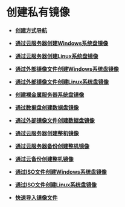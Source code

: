 # 创建私有镜像<a name="ims_01_0200"></a>

-   **[创建方式导航](创建方式导航.md)**  

-   **[通过云服务器创建Windows系统盘镜像](通过云服务器创建Windows系统盘镜像.md)**  

-   **[通过云服务器创建Linux系统盘镜像](通过云服务器创建Linux系统盘镜像.md)**  

-   **[通过外部镜像文件创建Windows系统盘镜像](通过外部镜像文件创建Windows系统盘镜像.md)**  

-   **[通过外部镜像文件创建Linux系统盘镜像](通过外部镜像文件创建Linux系统盘镜像.md)**  

-   **[创建裸金属服务器系统盘镜像](创建裸金属服务器系统盘镜像.md)**  

-   **[通过数据盘创建数据盘镜像](通过数据盘创建数据盘镜像.md)**  

-   **[通过外部镜像文件创建数据盘镜像](通过外部镜像文件创建数据盘镜像.md)**  

-   **[通过云服务器创建整机镜像](通过云服务器创建整机镜像.md)**  

-   **[通过云服务器备份创建整机镜像](通过云服务器备份创建整机镜像.md)**  

-   **[通过云备份创建整机镜像](通过云备份创建整机镜像.md)**  

-   **[通过ISO文件创建Windows系统盘镜像](通过ISO文件创建Windows系统盘镜像.md)**  

-   **[通过ISO文件创建Linux系统盘镜像](通过ISO文件创建Linux系统盘镜像.md)**  

-   **[快速导入镜像文件](快速导入镜像文件.md)**  


